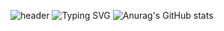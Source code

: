 ![header](https://capsule-render.vercel.app/api?type=waving&color=002c5f&height=140&animation=fadeIn&section=header&text=JitHub&fontColor=E5EDF2&fontSize=35&fontAlign=80&fontAlignY=40&animation=fadeIn)
![Typing SVG](https://readme-typing-svg.demolab.com?font=Carter+One&size=30&pause=1000&color=0050AC&background=FF080800&center=true&vCenter=true&width=435&lines=Jit+Hoon+%2B+Git+Hub+%3D+Jit+Hub)
![Anurag's GitHub stats](https://github-readme-stats.vercel.app/api?username=JitHoon&theme=github_dark_dimmed&show_icons=true)
